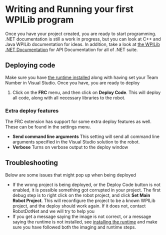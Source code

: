# Writing and Running your first WPILib program
Once you have your project created, you are ready to start programming. .NET documentation is still a work in progress, but you can look at C++ and Java WPILib documentation for ideas. 
In addition, take a look at [the WPILib .NET Documentation](~/api/index.md) for API Documentation for all of .NET suite.

## Deploying code
Make sure you have [the runtime installed](provisioning.md) along with having set your Team Number in Visual Studio. Once you have, you are ready to deploy
1. Click on the **FRC** menu, and then click on **Deploy Code**. This will deploy all code, along with all necessary libraries to the robot.

### Extra deploy features
The FRC extension has support for some extra deploy features as well. These can be found in the settings menu.
* **Send command line arguments** This setting will send all command line arguments specified in the Visual Studio solution to the robot.
* **Verbose** Turns on verbose output to the deploy window

## Troubleshooting
Below are some issues that might pop up when being deployed
* If the wrong project is being deployed, or the Deploy Code button is not enabled, it is possible something got corrupted in your project.
The first debug step is to right click on the robot project, and click **Set Main Robot Project**. This will reconfigure the project to be a known WPILib project,
and the deploy should work again. If it does not, contact RobotDotNet and we will try to help you
* If you get a message saying the image is not correct, or a message saying the runtime is not installed, see [installing the runtime](provisioning.md) and make sure you have
followed both the imaging and runtime steps.